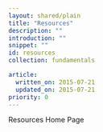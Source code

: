 ```yaml
---
layout: shared/plain
title: "Resources"
description: ""
introduction: ""
snippet: ""
id: resources
collection: fundamentals

article:
  written_on: 2015-07-21
  updated_on: 2015-07-21
priority: 0
---
```


Resources Home Page
